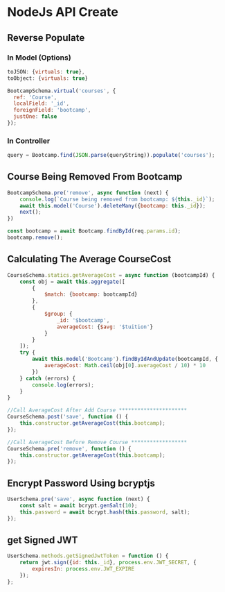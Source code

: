 # NodeJs API Create #

## Reverse Populate
### In Model (Options)
```js
toJSON: {virtuals: true},
toObject: {virtuals: true}
```
```js
BootcampSchema.virtual('courses', {
  ref: 'Course',
  localField: '_id',
  foreignField: 'bootcamp',
  justOne: false
});
```
### In Controller
```js
query = Bootcamp.find(JSON.parse(queryString)).populate('courses');
```
## Course Being Removed From Bootcamp
```js
BootcampSchema.pre('remove', async function (next) {
    console.log(`Course being removed from bootcamp: ${this._id}`);
    await this.model('Course').deleteMany({bootcamp: this._id});
    next();
})
```
```js
const bootcamp = await Bootcamp.findById(req.params.id);
bootcamp.remove();
```
## Calculating The Average CourseCost
```js
CourseSchema.statics.getAverageCost = async function (bootcampId) {
    const obj = await this.aggregate([
        {
            $match: {bootcamp: bootcampId}
        },
        {
            $group: {
                _id: '$bootcamp',
                averageCost: {$avg: '$tuition'}
            }
        }
    ]);
    try {
        await this.model('Bootcamp').findByIdAndUpdate(bootcampId, {
            averageCost: Math.ceil(obj[0].averageCost / 10) * 10
        })
    } catch (errors) {
        console.log(errors);
    }
}
```
```js
//Call AverageCost After Add Course **********************
CourseSchema.post('save', function () {
    this.constructor.getAverageCost(this.bootcamp);
});

//Call AverageCost Before Remove Course ******************
CourseSchema.pre('remove', function () {
    this.constructor.getAverageCost(this.bootcamp);
});
```
## Encrypt Password Using bcryptjs ##
```js
UserSchema.pre('save', async function (next) {
    const salt = await bcrypt.genSalt(10);
    this.password = await bcrypt.hash(this.password, salt);
});
```
## get Signed JWT ##
```js
UserSchema.methods.getSignedJwtToken = function () {
    return jwt.sign({id: this._id}, process.env.JWT_SECRET, {
        expiresIn: process.env.JWT_EXPIRE
    });
};
```
